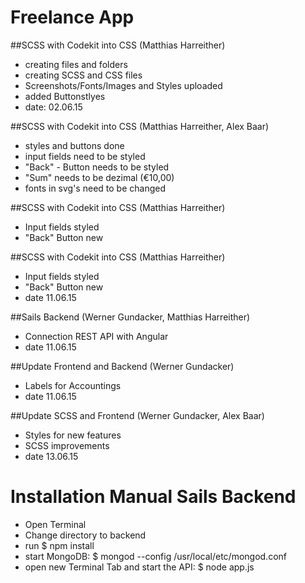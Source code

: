Freelance App
===========================

##SCSS with Codekit into CSS (Matthias Harreither)

- creating files and folders
- creating SCSS and CSS files
- Screenshots/Fonts/Images and Styles uploaded
- added Buttonstlyes
- date: 02.06.15

##SCSS with Codekit into CSS (Matthias Harreither, Alex Baar)

- styles and buttons done
- input fields need to be styled
- "Back" - Button needs to be styled
- "Sum" needs to be dezimal (€10,00)
- fonts in svg's need to be changed

##SCSS with Codekit into CSS (Matthias Harreither)

- Input fields styled
- "Back" Button new

##SCSS with Codekit into CSS (Matthias Harreither)

- Input fields styled
- "Back" Button new
- date 11.06.15

##Sails Backend (Werner Gundacker, Matthias Harreither)

- Connection REST API with Angular
- date 11.06.15

##Update Frontend and Backend (Werner Gundacker)

- Labels for Accountings
- date 11.06.15

##Update SCSS and Frontend (Werner Gundacker, Alex Baar)

- Styles for new features
- SCSS improvements
- date 13.06.15

Installation Manual Sails Backend
==================================

- Open Terminal
- Change directory to backend
- run $ npm install 
- start MongoDB: $ mongod --config /usr/local/etc/mongod.conf
- open new Terminal Tab and start the API: $ node app.js

